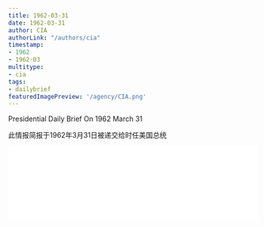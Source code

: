 ```yaml
---
title: 1962-03-31
date: 1962-03-31
author: CIA 
authorLink: "/authors/cia"
timestamp: 
- 1962
- 1962-03
multitype: 
- cia
tags: 
- dailybrief
featuredImagePreview: '/agency/CIA.png'
---
```



Presidential Daily Brief On 1962 March 31

此情报简报于1962年3月31日被递交给时任美国总统

<!--more-->





<div id="over" style="width:100%; overflow:hidden"> <iframe id="sFrame" name="sFrame" frameborder="no" border="0"  allowfullscreen marginwidth="0" scrolling="no" src = " /CIA/1962-03-31.html "  style = " position:absulute; width: 806px; top: 300;" > </iframe> </div>